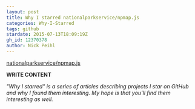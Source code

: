 ```yaml
---
layout: post
title: Why I starred nationalparkservice/npmap.js
categories: Why-I-Starred
tags: github
stardate: 2015-07-13T18:09:19Z
gh_id: 12370378
author: Nick Peihl
---
```


[nationalparkservice/npmap.js](star.repo.html_url)

**WRITE CONTENT**

*"Why I starred" is a series of articles describing projects I star on GitHub and why I found them interesting. My hope is that you'll find them interesting as well.*

